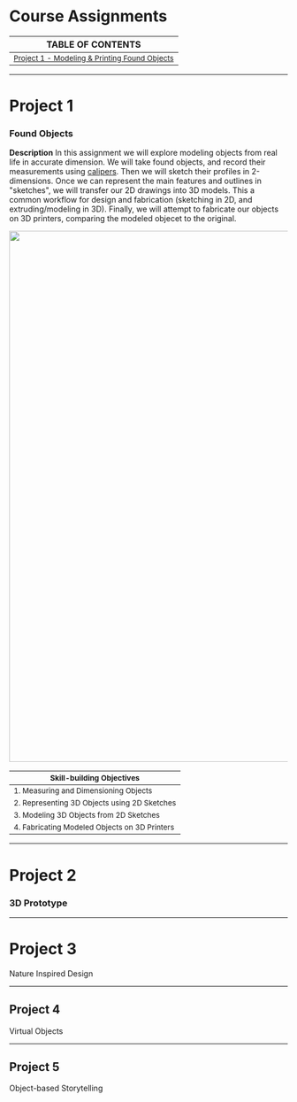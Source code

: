 # Course Assignments

| TABLE OF CONTENTS |
| ----------------- |
| <sub>[Project 1 - Modeling & Printing Found Objects](#project-1)</sub> |

---
# Project 1

### Found Objects

**Description**
In this assignment we will explore modeling objects from real life in accurate dimension. We will take found objects, and record their measurements using [calipers](https://en.wikipedia.org/wiki/Calipers). Then we will sketch their profiles in 2-dimensions. Once we can represent the main features and outlines in "sketches", we will transfer our 2D drawings into 3D models. This a common workflow for design and fabrication (sketching in 2D, and extruding/modeling in 3D). Finally, we will attempt to fabricate our objects on 3D printers, comparing the modeled objecet to the original.

<img src="https://github.com/mmansion/UT_FMX_213/blob/master/images/pencil.jpg" width="960" height="auto" />

| <sub>**Skill-building Objectives**</sub> |
| ---------------- |
| <sub> 1. Measuring and Dimensioning Objects </sub>   |
| <sub> 2. Representing 3D Objects using 2D Sketches</sub>   |
| <sub> 3. Modeling 3D Objects from 2D Sketches</sub>    |
| <sub> 4. Fabricating Modeled Objects on 3D Printers</sub> |

---
# Project 2

### 3D Prototype

---
# Project 3

Nature Inspired Design

---
## Project 4

Virtual Objects

---
## Project 5

Object-based Storytelling
